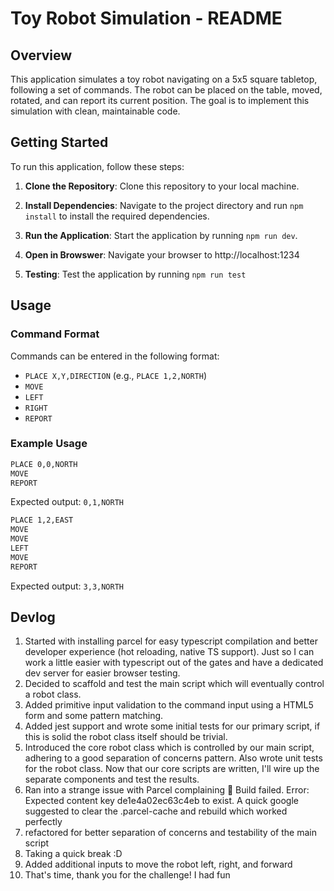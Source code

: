 # Toy Robot Simulation - README

## Overview

This application simulates a toy robot navigating on a 5x5 square tabletop, following a set of commands. The robot can be placed on the table, moved, rotated, and can report its current position. The goal is to implement this simulation with clean, maintainable code.

## Getting Started

To run this application, follow these steps:

1. **Clone the Repository**: Clone this repository to your local machine.

2. **Install Dependencies**: Navigate to the project directory and run `npm install` to install the required dependencies.

3. **Run the Application**: Start the application by running `npm run dev`.

4. **Open in Browswer**: Navigate your browser to http://localhost:1234

5. **Testing**: Test the application by running `npm run test`

## Usage

### Command Format

Commands can be entered in the following format:

- `PLACE X,Y,DIRECTION` (e.g., `PLACE 1,2,NORTH`)
- `MOVE`
- `LEFT`
- `RIGHT`
- `REPORT`

### Example Usage

```bash
PLACE 0,0,NORTH
MOVE
REPORT
```

Expected output: `0,1,NORTH`

```bash
PLACE 1,2,EAST
MOVE
MOVE
LEFT
MOVE
REPORT
```

Expected output: `3,3,NORTH`

## Devlog

1. Started with installing parcel for easy typescript compilation and better developer experience (hot reloading, native TS support). Just so I can work a little easier with typescript out of the gates and have a dedicated dev server for easier browser testing.
2. Decided to scaffold and test the main script which will eventually control a robot class.
3. Added primitive input validation to the command input using a HTML5 form and some pattern matching.
4. Added jest support and wrote some initial tests for our primary script, if this is solid the robot class itself should be trivial.
5. Introduced the core robot class which is controlled by our main script, adhering to a good separation of concerns pattern. Also wrote unit tests for the robot class. Now that our core scripts are written, I'll wire up the separate components and test the results.
6. Ran into a strange issue with Parcel complaining 🚨 Build failed. Error: Expected content key de1e4a02ec63c4eb to exist. A quick google suggested to clear the .parcel-cache and rebuild which worked perfectly
7. refactored for better separation of concerns and testability of the main script
8. Taking a quick break :D
9. Added additional inputs to move the robot left, right, and forward
10. That's time, thank you for the challenge! I had fun
